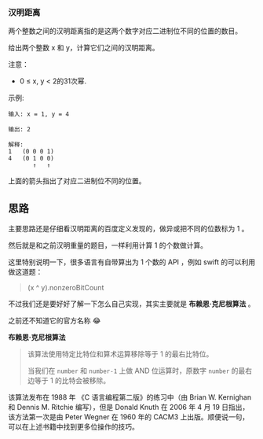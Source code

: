 ### 汉明距离

两个整数之间的汉明距离指的是这两个数字对应二进制位不同的位置的数目。

给出两个整数 x 和 y，计算它们之间的汉明距离。

注意：

- 0 ≤ x, y < 2的31次幂.

示例:

```
输入: x = 1, y = 4

输出: 2

解释:
1   (0 0 0 1)
4   (0 1 0 0)
       ↑   ↑
```

上面的箭头指出了对应二进制位不同的位置。

## 思路

主要思路还是仔细看汉明距离的百度定义发现的，做异或把不同的位数标为 1 。

然后就是和之前汉明重量的题目，一样利用计算 1 的个数做计算。

这里特别说明一下，很多语言有自带算出为 1 个数的 API ，例如 swift 的可以利用做这道题：

>  (x ^ y).nonzeroBitCount

不过我们还是要好好了解一下怎么自己实现，其实主要就是  **布赖恩·克尼根算法** 。

之前还不知道它的官方名称 😂

 **布赖恩·克尼根算法** 

> 该算法使用特定比特位和算术运算移除等于 1 的最右比特位。
>
> 当我们在 `number` 和 `number-1` 上做 AND 位运算时，原数字 `number` 的最右边等于 1 的比特会被移除。

该算法发布在 1988 年 《C 语言编程第二版》的练习中（由 Brian W. Kernighan 和 Dennis M. Ritchie 编写），但是 Donald Knuth 在 2006 年 4 月 19 日指出，该方法第一次是由 Peter Wegner 在 1960 年的 CACM3 上出版。顺便说一句，可以在上述书籍中找到更多位操作的技巧。


